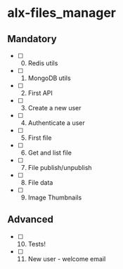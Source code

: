 # alx-files\_manager
## Mandatory
- [ ] 0. Redis utils
- [ ] 1. MongoDB utils
- [ ] 2. First API
- [ ] 3. Create a new user
- [ ] 4. Authenticate a user
- [ ] 5. First file
- [ ] 6. Get and list file
- [ ] 7. File publish/unpublish
- [ ] 8. File data
- [ ] 9. Image Thumbnails
## Advanced

- [ ] 10. Tests!
- [ ] 11. New user - welcome email
